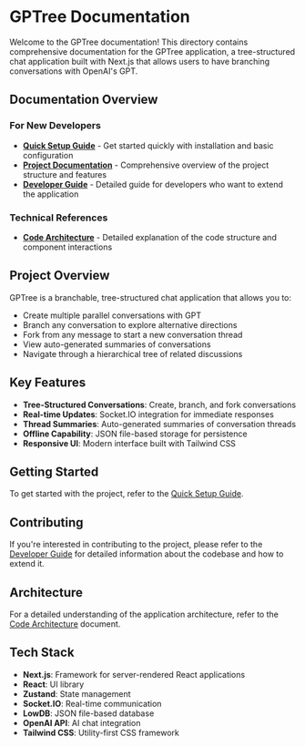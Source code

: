 # GPTree Documentation

Welcome to the GPTree documentation! This directory contains comprehensive documentation for the GPTree application, a tree-structured chat application built with Next.js that allows users to have branching conversations with OpenAI's GPT.

## Documentation Overview

### For New Developers

- [**Quick Setup Guide**](./QUICK_SETUP.md) - Get started quickly with installation and basic configuration
- [**Project Documentation**](./PROJECT_DOCUMENTATION.md) - Comprehensive overview of the project structure and features
- [**Developer Guide**](./DEVELOPER_GUIDE.md) - Detailed guide for developers who want to extend the application

### Technical References

- [**Code Architecture**](./CODE_ARCHITECTURE.md) - Detailed explanation of the code structure and component interactions

## Project Overview

GPTree is a branchable, tree-structured chat application that allows you to:

- Create multiple parallel conversations with GPT
- Branch any conversation to explore alternative directions
- Fork from any message to start a new conversation thread
- View auto-generated summaries of conversations
- Navigate through a hierarchical tree of related discussions

## Key Features

- **Tree-Structured Conversations**: Create, branch, and fork conversations
- **Real-time Updates**: Socket.IO integration for immediate responses
- **Thread Summaries**: Auto-generated summaries of conversation threads
- **Offline Capability**: JSON file-based storage for persistence
- **Responsive UI**: Modern interface built with Tailwind CSS

## Getting Started

To get started with the project, refer to the [Quick Setup Guide](./QUICK_SETUP.md).

## Contributing

If you're interested in contributing to the project, please refer to the [Developer Guide](./DEVELOPER_GUIDE.md) for detailed information about the codebase and how to extend it.

## Architecture

For a detailed understanding of the application architecture, refer to the [Code Architecture](./CODE_ARCHITECTURE.md) document.

## Tech Stack

- **Next.js**: Framework for server-rendered React applications
- **React**: UI library
- **Zustand**: State management
- **Socket.IO**: Real-time communication
- **LowDB**: JSON file-based database
- **OpenAI API**: AI chat integration
- **Tailwind CSS**: Utility-first CSS framework 